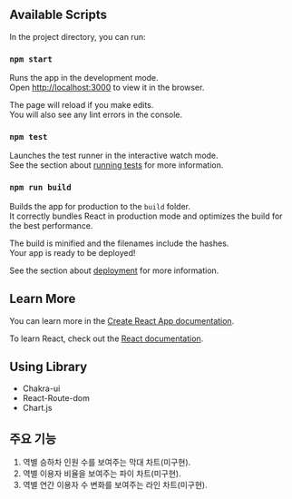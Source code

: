 ## Available Scripts

In the project directory, you can run:

### `npm start`

Runs the app in the development mode.\
Open [http://localhost:3000](http://localhost:3000) to view it in the browser.

The page will reload if you make edits.\
You will also see any lint errors in the console.

### `npm test`

Launches the test runner in the interactive watch mode.\
See the section about [running tests](https://facebook.github.io/create-react-app/docs/running-tests) for more information.

### `npm run build`

Builds the app for production to the `build` folder.\
It correctly bundles React in production mode and optimizes the build for the best performance.

The build is minified and the filenames include the hashes.\
Your app is ready to be deployed!

See the section about [deployment](https://facebook.github.io/create-react-app/docs/deployment) for more information.

## Learn More

You can learn more in the [Create React App documentation](https://facebook.github.io/create-react-app/docs/getting-started).

To learn React, check out the [React documentation](https://reactjs.org/).


## Using Library
 - Chakra-ui
 - React-Route-dom
 - Chart.js

## 주요 기능
 1. 역별 승하차 인원 수를 보여주는 막대 차트(미구현).
 2. 역별 이용자 비율을 보여주는 파이 차트(미구현).
 3. 역별 연간 이용자 수 변화를 보여주는 라인 차트(미구현).